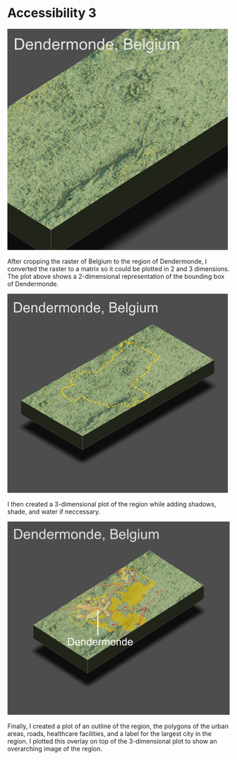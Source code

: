 # Accessibility 3

<img src="ddm_3d(1).PNG.png" width="500" height="500" />

After cropping the raster of Belgium to the region of Dendermonde, I converted the raster to a matrix so it could be plotted in 2 and 3 dimensions. The plot above shows a 2-dimensional representation of the bounding box of Dendermonde. 

<img src="ddm_overlay.PNG.png" width="500" height="450" />

I then created a 3-dimensional plot of the region while adding shadows, shade, and water if neccessary. 

![](ddm_overlay6.png)

Finally, I created a plot of an outline of the region, the polygons of the urban areas, roads, healthcare facilities, and a label for the largest city in the region. I plotted this overlay on top of the 3-dimensional plot to show an overarching image of the region.
